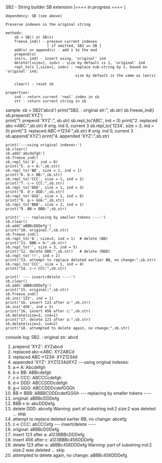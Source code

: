 SB2 - String builder SB extension  [==== in progress ==== ]

    dependency: SB (see above)
    
    Preserve indexes in the original string
    
    methods:
        sb = SB() or SB(s)
        freese_ind() - preseve current indexes
                       [ if omitted, SB2 == SB ]
        add(s) or append(s) - add s to the end
        prepend(s)
        ins(s, ind) - insert using, 'original' ind
        delete([size=], ind=) - size by default is 1, 'original' ind
        repl_to(s [,size=], ind=) - replace sub-string by s, based on 'original' ind;
                                    size by default is the same as len(s)
        
        clear() - reset sb
    
    properties:
        ind - return current 'real' index in sb
        str - return current string in sb
        
   sample:
    sb = SB2('abcd')
    print("SB2. : original str:", sb.str)
    sb.freese_ind()
    sb.prepend('XYZ')      
    print("1. prepend 'XYZ':", sb.str)
    sb.repl_to('ABC', ind = 0)
    print("2. replaced abc->ABC:",sb.str)   # orig. ind 0, current 3
    sb.repl_to('1234', size = 3, ind = 0)
    print("3. replaced ABC->1234:",sb.str)   # orig. ind 0, current 3
    sb.append('XYZ')
    print("4. appended 'XYZ':",sb.str)
    
    print('---using original indexes:')
    sb.clear()
    sb.add('abcdefgh')
    sb.freese_ind()
    sb.repl_to('A', ind = 0)
    print("5. a-> A:",sb.str)
    sb.repl_to('BB', size = 1, ind = 1)
    print("6. b-> BB:",sb.str)
    sb.repl_to('CCC', size = 1, ind = 2)
    print("7. c-> CCC:",sb.str)
    sb.repl_to('DDD', size = 1, ind = 3)
    print("8. d-> DDD:",sb.str)
    sb.repl_to('GGG', size = 1, ind = 6)
    print("9. g-> GGG:",sb.str)
    sb.repl_to('BBB', size = 2, ind = 1)
    print("9. BB-> BBB:",sb.str)
    
    print(' --- replacing by smaller tokens ----')
    sb.clear()
    sb.add('aBBBcDDDefg')
    print("10. original:",sb.str)
    sb.freese_ind()
    sb.repl_to('b', size=3, ind = 1)  # delete (BB)
    print("11. BBB-> b:",sb.str)
    sb.repl_to('', size = 3, ind = 5)
    print("12. delete DDD:",sb.str)   # delete (DDD)
    sb.repl_to('!!', ind = 2) 
    print("13. attempt to replace deleted earlier BB, no change:",sb.str)
    sb.repl_to('CCC', size = 1, ind = 4)
    print("14. c-> CCC:",sb.str)
    
    print(' --- insert/delete ----')
    sb.clear()
    sb.add('aBBBcDDDefg')
    print("15. original:",sb.str)
    sb.freese_ind()
    sb.ins('123', ind = 1)
    print("16. insert 123 after a:",sb.str)
    sb.ins('456', ind = 5)
    print("16. insert 456 after c:",sb.str)
    sb.delete(size=3, ind=1)
    print("17. delete 123 after a:",sb.str)
    sb.delete(size=2, ind=2)
    print("18. attempted to delete again, no change:",sb.str)
    
 console log:
SB2. : original str: abcd
1. prepend 'XYZ': XYZabcd
2. replaced abc->ABC: XYZABCd
3. replaced ABC->1234: XYZ1234d
4. appended 'XYZ': XYZ1234dXYZ
---using original indexes:
5. a-> A: Abcdefgh
6. b-> BB: ABBcdefgh
7. c-> CCC: ABCCCcdefgh
8. d-> DDD: ABCCDDDcdefgh
9. g-> GGG: ABCCDDDcdefGGGh
9. BB-> BBB: ABBBCDDDcdefGGGh
 --- replacing by smaller tokens ----
10. original: aBBBcDDDefg
11. BBB-> b: abcDDDefg
12. delete DDD: abcefg
Warning: part of substring ind:2 size:2 was deleted ... skip
13. attempt to replace deleted earlier BB, no change: abcefg
14. c-> CCC: abCCCefg
 --- insert/delete ----
15. original: aBBBcDDDefg
16. insert 123 after a: a123BBBcDDDefg
16. insert 456 after c: a123BBBc456DDDefg
17. delete 123 after a: aBBBc456DDDefg
Warning: part of substring ind:2 size:2 was deleted ... skip
18. attempted to delete again, no change: aBBBc456DDDefg
    
